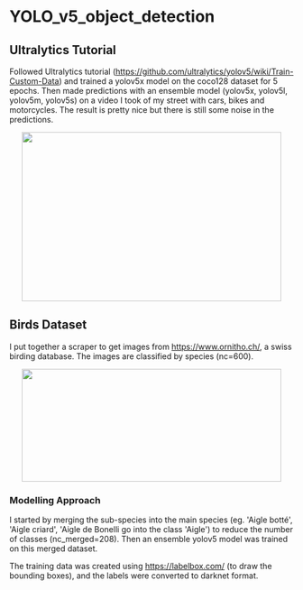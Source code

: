 # YOLO_v5_object_detection

## Ultralytics Tutorial

Followed Ultralytics tutorial (https://github.com/ultralytics/yolov5/wiki/Train-Custom-Data) and trained a yolov5x model on the coco128 dataset for 5 epochs. Then made predictions with an ensemble model (yolov5x, yolov5l, yolov5m, yolov5s) on a video I took of my street with cars, bikes and motorcycles. The result is pretty nice but there is still some noise in the predictions.

<p align="center">
  <img width="460" height="300" src="https://github.com/K-Schubert/YOLOv5_object_detection/blob/master/street_vid.gif">
</p>

## Birds Dataset

I put together a scraper to get images from https://www.ornitho.ch/, a swiss birding database. The images are classified by species (nc=600).

<p align="center">
  <img width="460" height="200" src="https://github.com/K-Schubert/YOLOv5_object_detection/blob/master/plots/mosaic.jpg">
</p>

### Modelling Approach

I started by merging the sub-species into the main species (eg. 'Aigle botté', 'Aigle criard', 'Aigle de Bonelli go into the class 'Aigle') to reduce the number of classes (nc_merged=208). Then an ensemble yolov5 model was trained on this merged dataset.

The training data was created using https://labelbox.com/ (to draw the bounding boxes), and the labels were converted to darknet format.
